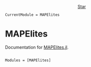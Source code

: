 <div style="width:100%; height:15px;;
        border-radius:6px;text-align:center;
        color:#1e1e20">
    <a class="github-button" href="https://github.com/dscolby/MAPElites.jl.jl" data-icon="octicon-star" data-size="large" data-show-count="true" aria-label="Star dscolby/MAPElites.jl on GitHub" style="margin:auto">Star</a>
    <script async defer src="https://buttons.github.io/buttons.js"></script>
</div>

```@meta
CurrentModule = MAPElites
```

# MAPElites

Documentation for [MAPElites.jl](https://github.com/dscolby/MAPElites.jl).

```@index
```

```@autodocs
Modules = [MAPElites]
```
